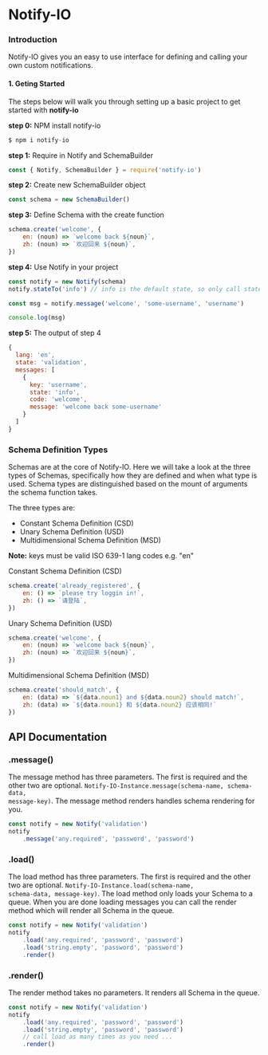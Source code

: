 # Notify-IO

### Introduction
Notify-IO gives you an easy to use interface for defining and calling your own custom notifications.

#### 1. Geting Started
The steps below will walk you through setting up a basic project to get started with **notify-io**

**step 0:** NPM install notify-io
```js 
$ npm i notify-io
```

**step 1:** Require in Notify and SchemaBuilder
```js 
const { Notify, SchemaBuilder } = require('notify-io')
```

**step 2:** Create new SchemaBuilder object
```js 
const schema = new SchemaBuilder()
```

**step 3:** Define Schema with the create function
```js 
schema.create('welcome', {
    en: (noun) => `welcome back ${noun}`, 
    zh: (noun) => `欢迎回来 ${noun}`,
})
```

**step 4:** Use Notify in your project
```js
const notify = new Notify(schema)
notify.stateTo('info') // info is the default state, so only call stateTo() if you need another state.

const msg = notify.message('welcome', 'some-username', 'username')

console.log(msg)
```

**step 5:** The output of step 4
```js 
{
  lang: 'en',
  state: 'validation',
  messages: [
    {
      key: 'username',
      state: 'info',
      code: 'welcome',
      message: 'welcome back some-username'
    }
  ]
}
```


### Schema Definition Types

Schemas are at the core of Notify-IO. Here we will take a look at the three types of Schemas, specifically how they are defined and when what type is used. Schema types are distinguished based on the mount of arguments the schema function takes. 

The three types are: 
- Constant Schema Definition (CSD)
- Unary Schema Definition (USD)
- Multidimensional Schema Definition (MSD)

**Note:** keys must be valid ISO 639-1 lang codes e.g. "en"

Constant Schema Definition (CSD)
```js 
schema.create('already_registered', {
    en: () => `please try loggin in!`, 
    zh: () => `请登陆`,
})
```

Unary Schema Definition (USD)
```js 
schema.create('welcome', {
    en: (noun) => `welcome back ${noun}`, 
    zh: (noun) => `欢迎回来 ${noun}`,
})
```

Multidimensional Schema Definition (MSD)
```js 
schema.create('should_match', {
    en: (data) => `${data.noun1} and ${data.noun2} should match!`,
    zh: (data) => `${data.noun1} 和 ${data.noun2} 应该相同!`
})
```

## API Documentation

### .message()
The message method has three parameters. The first is required and the other two are optional. <code>Notify-IO-Instance.message(schema-name, schema-data, message-key)</code>. The message method renders handles schema rendering for you.

```js
const notify = new Notify('validation')
notify
    .message('any.required', 'password', 'password')
```

### .load()
The load method has three parameters. The first is required and the other two are optional. <code>Notify-IO-Instance.load(schema-name, schema-data, message-key)</code>. The load method only loads your Schema to a queue. When you are done loading messages you can call the render method which will render all Schema in the queue.

```js
const notify = new Notify('validation')
notify
    .load('any.required', 'password', 'password')
    .load('string.empty', 'password', 'password')
    .render()
```

### .render() 
The render method takes no parameters. It renders all Schema in the queue.

```js
const notify = new Notify('validation')
notify
    .load('any.required', 'password', 'password')
    .load('string.empty', 'password', 'password')
    // call load as many times as you need ...
    .render()
```
